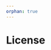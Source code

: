 ```yaml
---
orphan: true
---
```


# License

```{include} ../LICENSE

```
                                                                                                                                                                                                                               